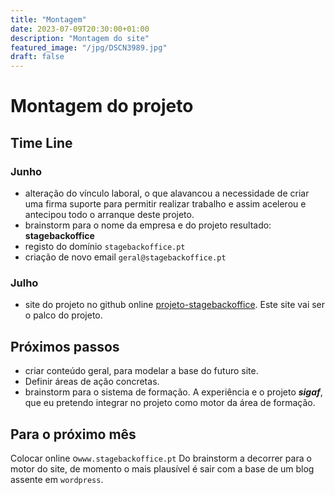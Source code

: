 ```yaml
---
title: "Montagem"
date: 2023-07-09T20:30:00+01:00
description: "Montagem do site"
featured_image: "/jpg/DSCN3989.jpg"
draft: false
---
```

# Montagem do projeto
## Time Line

### Junho
- alteração do vínculo laboral, o que alavancou a necessidade de criar uma firma suporte para permitir realizar trabalho e assim acelerou e antecipou todo o arranque deste projeto.
- brainstorm para o nome da empresa e do projeto
resultado: **stagebackoffice**
- registo do domínio `stagebackoffice.pt`
- criação de novo email `geral@stagebackoffice.pt`
### Julho
- site do projeto no github online [projeto-stagebackoffice](https://stagebackoffice.github.io/).
Este site vai ser o palco do projeto.

## Próximos passos
- criar conteúdo geral, para modelar a base do futuro site.
- Definir áreas de ação concretas.
- brainstorm para o sistema de formação. A experiência e o projeto ***sigaf***, que eu pretendo integrar no projeto como motor da área de formação.
## Para o próximo mês
Colocar online o`www.stagebackoffice.pt`
Do brainstorm a decorrer para o motor do site, de momento o mais plausível é sair com a base de um blog assente em `wordpress`.

